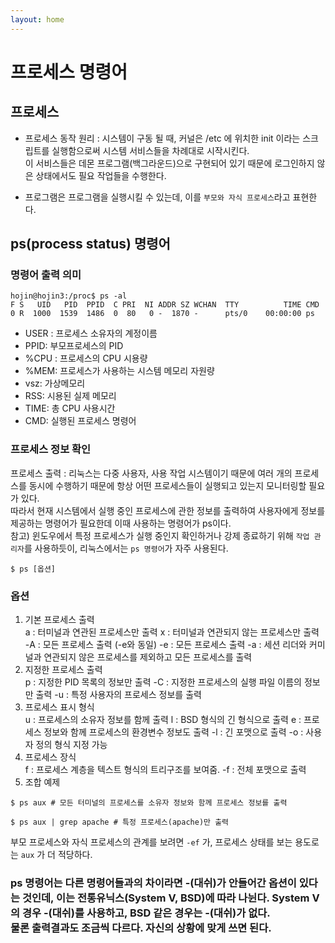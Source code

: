 ```yaml
---
layout: home
---
```


# 프로세스 명령어

## 프로세스
- 프로세스 동작 원리 : 시스템이 구동 될 때, 커널은 /etc 에 위치한 init 이라는 스크립트를 실행함으로써 시스템 서비스들을 차례대로 시작시킨다. <br>
이 서비스들은 데몬 프로그램(백그라운드)으로 구현되어 있기 때문에 로그인하지 않은 상태에서도 필요 작업들을 수행한다.

- 프로그램은 프로그램을 실행시킬 수 있는데, 이를 `부모와 자식 프로세스`라고 표현한다.

## ps(process status) 명령어
### 명령어 출력 의미 <br>
```
hojin@hojin3:/proc$ ps -al
F S   UID   PID  PPID  C PRI  NI ADDR SZ WCHAN  TTY          TIME CMD
0 R  1000  1539  1486  0  80   0 -  1870 -      pts/0    00:00:00 ps
```
- USER : 프로세스 소유자의 계정이름
- PPID: 부모프로세스의 PID
- %CPU : 프로세스의 CPU 시용량
- %MEM: 프로세스가 사용하는 시스템 메모리 자원량
- vsz: 가상메모리
- RSS: 시용된 실제 메모리
- TIME: 총 CPU 사용시간
- CMD: 실행된 프로세스 명령어

### 프로세스 정보 확인 <br>
프로세스 출력 : 리눅스는 다중 사용자, 사용 작업 시스템이기 때문에 여러 개의 프로세스를 동시에 수행하기 때문에 항상 어떤 프로세스들이 실행되고 있는지 모니터링할 필요가 있다. <br>
따라서 현재 시스템에서 실행 중인 프로세스에 관한 정보를 출력하여 사용자에게 정보를 제공하는 명령어가 필요한데 이때 사용하는 명령어가 ps이다. <br>
참고) 윈도우에서 특정 프로세스가 실행 중인지 확인하거나 강제 종료하기 위해 `작업 관리자`를 사용하듯이, 리눅스에서는 `ps 명령어`가 자주 사용된다.
```
$ ps [옵션]
```
### 옵션 <br>
1. 기본 프로세스 출력 <br>
a : 터미널과 연관된 프로세스만 출력
x : 터미널과 연관되지 않는 프로세스만 출력
-A : 모든 프로세스 출력 (-e와 동일)
-e : 모든 프로세스 출력
-a : 세션 리더와 커미널과 연관되지 않은 프로세스를 제외하고 모든 프로세스를 출력
2. 지정한 프로세스 출력 <br>
p : 지정한 PID 목록의 정보만 출력
-C : 지정한 프로세스의 실행 파일 이름의 정보만 출력
-u : 특정 사용자의 프로세스 정보를 출력
3. 프로세스 표시 형식 <br>
u : 프로세스의 소유자 정보를 함께 출력
l : BSD 형식의 긴 형식으로 출력
e : 프로세스 정보와 함께 프로세스의 환경변수 정보도 출력
-l : 긴 포맷으로 출력
-o : 사용자 정의 형식 지정 가능
4. 프로세스 장식 <br>
f : 프로세스 계층을 텍스트 형식의 트리구조를 보여줌.
-f : 전체 포맷으로 출력
5. 조합 예제 <br>
```
$ ps aux # 모든 터미널의 프로세스를 소유자 정보와 함께 프로세스 정보를 출력

$ ps aux | grep apache # 특정 프로세스(apache)만 출력
```
부모 프로세스와 자식 프로세스의 관계를 보려면 `-ef` 가,
프로세스 상태를 보는 용도로는 `aux` 가 더 적당하다.

### ps 명령어는 다른 명령어들과의 차이라면 -(대쉬)가 안들어간 옵션이 있다는 것인데, 이는 전통유닉스(System V, BSD)에 따라 나뉜다. System V 의 경우 -(대쉬)를 사용하고, BSD 같은 경우는 -(대쉬)가 없다. <br> 물론 출력결과도 조금씩 다르다. 자신의 상황에 맞게 쓰면 된다.